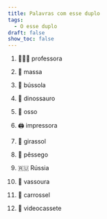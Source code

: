 ```yaml
---
title: Palavras com esse duplo
tags:
  - O esse duplo
draft: false
show_toc: false
---
```

1. <e-moji>👩🏻‍🏫</e-moji> professora

2. <e-moji>🍝</e-moji> massa

3. <e-moji>🧭</e-moji> bússola

4. <e-moji>🦕</e-moji> dinossauro

5. <e-moji>🦴</e-moji> osso

6. <e-moji>🖨️</e-moji> impressora

7. <e-moji>🌻</e-moji> girassol

8. <e-moji>🍑</e-moji> pêssego

9. <e-moji>🇷🇺</e-moji> Rússia

10. <e-moji>🧹</e-moji> vassoura

11. <e-moji>🎠</e-moji> carrossel

12. <e-moji>📼</e-moji> videocassete
